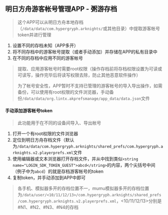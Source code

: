 ## 明日方舟游客帐号管理APP - 粥游存档

> 这个APP可以从明日方舟本地存档（`/data/data/com.hypergryph.arknights/`或其他目录）中提取游客帐号token并进行管理
1. 设置不同的存档未知（APP多开）
2. 将不同存档中的游客帐号提取（或者手动添加）并存储在APP的私有目录中
3. 在不同的存档中应用不同的游客帐号

> 提取、应用游客帐号时需要root权限（操作存档前将存档权限设置为可读或可读写，操作完毕后将读写权限去除，防止其他恶意软件操作）
> 
> 为了帐号安全性，APP暂时不支持已管理的游客帐号的导入导出操作，如需备份，可以使用有root权限的文件浏览器，手动备份`/data/data/org.lintx.akprefsmanage/app_data/data.json`文件

#### 手动添加游客帐号token
> 此功能用于在不同的设备间导入、导出帐号
1. 打开一个有root权限的文件浏览器
2. 定位到明日方舟存档文件（默认为`/data/data/com.hypergryph.arknights/shared_prefs/com.hypergryph.arknights.v2.playerprefs.xml`文件
3. 使用编辑器或文本浏览器打开存档文件，并从中找到类似`<string name="LOGIN_SDK_TOKEN_GUEST">abcd</string>`的内容，两个尖括号中间（例子中为`abcd`）的就是存档游客帐号的token
4. 复制token，并手动添加到APP中即可
> 各手机、模拟器多开的存档位置不一，mumu模拟器多开的存档位置为`/data/user/<10/11/12/13>/com.hypergryph.arknights/shared_prefs/com.hypergryph.arknights.v2.playerprefs.xml`，<10/11/12/13>分别是#N1、#N2、#N3、#N4的存档